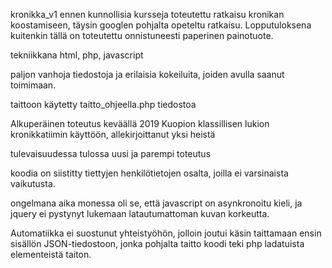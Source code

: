 kronikka_v1 
ennen kunnollisia kursseja toteutettu ratkaisu kronikan koostamiseen, täysin googlen pohjalta opeteltu ratkaisu. Lopputuloksena kuitenkin tällä on toteutettu onnistuneesti paperinen painotuote.

tekniikkana html, php, javascript

paljon vanhoja tiedostoja ja erilaisia kokeiluita, joiden avulla saanut toimimaan.

taittoon käytetty taitto_ohjeella.php tiedostoa

Alkuperäinen toteutus keväällä 2019 Kuopion klassillisen lukion kronikkatiimin käyttöön, allekirjoittanut yksi heistä

tulevaisuudessa tulossa uusi ja parempi toteutus

koodia on siistitty tiettyjen henkilötietojen osalta, joilla ei varsinaista vaikutusta.

ongelmana aika monessa oli se, että javascript on asynkronoitu kieli, ja jquery ei pystynyt lukemaan latautumattoman kuvan korkeutta. 

Automatiikka ei suostunut yhteistyöhön, jolloin joutui käsin taittamaan ensin sisällön JSON-tiedostoon, jonka pohjalta taitto koodi teki php ladatuista elementeistä taiton.
